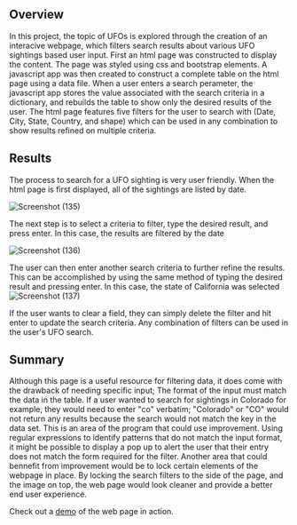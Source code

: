## Overview
In this project, the topic of UFOs is explored through the creation of an interacive webpage, which filters search results about various UFO sightings based user input. First an html page was constructed to display the content. The page was styled using css and bootstrap elements. A javascript app was then created to construct a complete table on the html page using a data file. When a user enters a search perameter, the javascript app stores the value associated with the
search criteria in a dictionary, and rebuilds the table to show only the desired results of the user. The html page features five filters for the user to search with (Date, City, State, Country, and shape) which can be used in any combination to show results refined on multiple criteria. 

## Results
The process to search for a UFO sighting is very user friendly. When the html page is first displayed, all of the sightings are listed by date. 

![Screenshot (135)](https://user-images.githubusercontent.com/106559768/187842301-301ad2a3-5330-43d7-83ba-570dfb028e9a.png)


The next step is to select a criteria to filter, type the desired result, and press enter. In this case, the results are filtered by the date

![Screenshot (136)](https://user-images.githubusercontent.com/106559768/187842390-d72da630-246f-4b31-ad77-6d73026e7f2d.png)


The user can then enter another search criteria to further refine the results. This can be accomplished by using the same method of typing the desired result and pressing enter. In this case, the state of California was selected 
![Screenshot (137)](https://user-images.githubusercontent.com/106559768/187842580-ccd266aa-b680-4b2b-a0c0-652cab2de0cf.png)
 
If the user wants to clear a field, they can simply delete the filter and hit enter to update the search criteria. Any combination of filters can be used in the user's UFO search. 

## Summary
Although this page is a useful resource for filtering data, it does come with the drawback of needing specific input; The format of the input must match the data in the table. If a user wanted to search for sightings in Colorado for example, they would need to enter "co" verbatim; "Colorado" or "CO" would not return any results because the search would not match the key in the data set. This is an area of the program that could use improvement. Using regular expressions to identify patterns that do not match the input format, it might be possible to display a pop up to alert the user that their entry does not match the form required for the filter. Another area that could bennefit from improvement would be to lock certain elements of the webpage in place. By locking the search filters to the side of the page, and the image on top, the web page would look cleaner and provide a better end user experience.

Check out a [demo](https://youtu.be/4MDsTABcMLw) of the web page in action.
